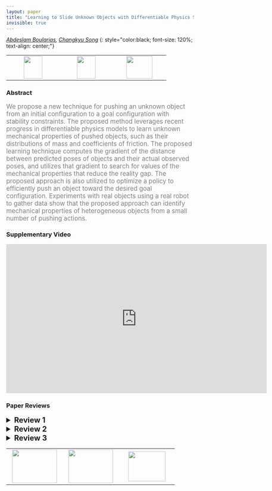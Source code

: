 ```yaml
---
layout: paper
title: "Learning to Slide Unknown Objects with Differentiable Physics Simulations"
invisible: true
---
```

*[Abdeslam Boularias](http://rl.cs.rutgers.edu), [Changkyu Song](https://sites.google.com/site/changkyusong86/)*
{: style="color:black; font-size: 120%; text-align: center;"}

<table width="30%"> <tr>
<td style="width: 20%; text-align: center;"><a href="http://www.roboticsproceedings.org/rss16/p099.pdf"><img src="{{ site.baseurl }}/images/paper_link.png"
width = "50"  height = "60"/> </a> </td>

<td style="width: 20%; text-align: center;"><a href="https://sites.google.com/site/changkyusong86/research/rss2020"><img src="{{ site.baseurl }}/images/website_link.png"
width = "50"  height = "60"/> </a> </td>

<td style="width: 20%; text-align: center;"><a href="nan"><img src="{{ site.baseurl }}/images/pheedloop_link.png"
width = "70"  height = "60"/> </a> </td>

</tr></table>

### Abstract
<html><p style="color:gray; font-size: 120%; text-align: justified;">
 We propose a new technique for pushing an unknown object from an initial configuration to a goal configuration with stability constraints. The proposed method leverages recent progress in differentiable physics models to learn unknown mechanical properties of pushed objects, such as their distributions of mass and coefficients of friction. The proposed learning technique computes the gradient of the distance between predicted poses of objects and their actual observed poses, and utilizes that gradient to search for values of the mechanical properties that reduce the reality gap. The proposed  approach is also utilized to optimize a policy to efficiently push an object toward the desired goal configuration. Experiments with real objects using a real robot to gather data show that the proposed approach can identify mechanical properties of heterogeneous objects from a small number of pushing actions.

</p></html>

### Supplementary Video
<iframe width="700" height="400" src="https://www.youtube.com/embed/2LQl5Ibeb0E " frameborder="0" allow="accelerometer; autoplay; encrypted-media; gyroscope; picture-in-picture" allowfullscreen></iframe>

### Paper Reviews
<details><summary style="font-size:20px;"><b> Review 1</b></summary>
<p style="color:gray; font-size: 120%; text-align: justified;">
The paper presents a method for using differentiable physics to perform planar pushing tasks. By utilizing a differentiable formulation of planar pushing equations of motion, the robot can simultaneously push an object to the desired target and identify the internal mass distribution of the object.The derivations appear to be correct (though I admit I did not check them in detail), and the overall method comes across as well thought-out and very reasonable. The complete system is also logically designed, and evaluated well.The results seem compelling.Overall, I think this is a reasonably strong paper.My main reservations about this work are somewhat higher-level. First, with modern automatic differentiation tools, actually building a differentiable simulator, especially under the restricted settings considered in this paper, is not actually all that difficult. That's not a bad thing -- a contribution does not have to be difficult to be valuable. But I'm finding it hard not to think that the paper somewhat overcomplicates matters with two pages of dense linear algebra. Would it not be enough to describe the forward simulation formulation (which is not new, and based on textbook-standard equations), and then just state that the method relies on differentiating through these equations of motion? The derivatives are complicated, but not hard to automate.Second, I can't help but think that, though the notion of differentiable physics for robotic control is very promising, in some sense this paper takes the "easy way out" by considering a restricted setting where many of the most challenging facets of this problem (establishing and breaking contacts in 3D, non-convex and complex collision shapes, etc.) are removed by construction, and therefore the lessons from this paper might be difficult to generalize to more general 3D manipulation scenarios.Lastly, I can't help but think that, for the demo that is actually shown in the accompanying video, this method is a bit overkill -- while I really do appreciate the technical aspects of the approach and I think it's interesting and valuable, in the end it enables a robot to push a hammer to the edge of a table. Somehow it seems like tasks like this can be solved more easily in other ways, for example by relying more heavily on feedback as opposed to detailed modeling and system identification. This is of course a bit of a digression, and I do think the paper should be judged on its merits, but perhaps this remark might suggest to the authors that a more convincing evaluation would increase the impact of the work.
</p> </details>

<details><summary style="font-size:20px;"><b> Review 2</b></summary>
<p style="color:gray; font-size: 120%; text-align: justified;">
Originality===========The idea is original. Representing a non-homogeneous object as a collection of homogeneous cubes is not very novel, but the application to estimating friction and mass seems original.Quality=======The theory seems sound, the experiments are convincing.Clarity=======The paper reads OK. The detailed derivations make the paper hard to read. I'd suggest shifting some of them to an appendix and add a few illustrations instead in the main paper. The assumptions and limitations need to be pointed out more clearly. The planning and control approach is also somewhat unclear.Significance============An important step towards efficient system identification for sliding objects.Major Comments:===============- Sect. III: If I understand that correctly, you take the maximum extensions of the object as seen from above and project them down on the surface to get the shape for the cuboids. An illustration would help here. Why do we need a partial 3D view, in the end it seems like everything is done with a single layer of cuboids (so just background subtraction and an overhead camera would suffice).- I'd make more explicit earlier on that everything is purely 2D, i.e., you don't estimate the height of the center of mass etc.- Please point the assumptions and limitations of the model out more explicitly. In the end we only have a friction coefficient for Coulomb friction. So the model cannot identify more complex friction effects like stiction, which might actually make a big difference between the careful, small pokes for system identification and the long pushes for moving the object in the end.- It should also be pointed out earlier that the forces are always parallel to the surface.- Sect. VI: Is a bit vague, if this is about a policy gradient approach, explain it in RL terms (reward, state, action, policy). Maybe just call it gradient-based optimization. It is also very vague what the gradient actually is.- Fig. 3: The mass distribution of the book seems rather strange, you'd expect almost no mass on the left half (cover) while the estimated distribution has a clear diagonal structure. This diagonal structure is also present in the other objects. Where does this come from? An artefact of how data is collected?- Sect. VIII: It would also be nice to include a figure illustrating the results of planning and control, e.g., push arrows around an object that are color-coded according to their quality.Minor Comments:===============- Equation 1 -> Eqaution (1) , use \eqref{}- Algo 2: the formatting of multi-letter subscripts is very inconsistent (e.g. _waypoint vs. _left), as is the formatting of the variable "improvement"
</p> </details>

<details><summary style="font-size:20px;"><b> Review 3</b></summary>
<p style="color:gray; font-size: 120%; text-align: justified;">
This is a beautiful paper. I think the experimental evaluation of contributions (1) and (2) is compellingly shown in Fig 3. The results section is comprehensive, the paper is well written. As far as I can tell contribution (1) is original, but the idea of differentiating a simulator with LCP constraints was recently shown by Amos and Kolter (https://arxiv.org/abs/1810.13400).It is worth clarifying how high-resolution can we make the 3D voxel grids representing the object, while still being able to estimate the mass and the friction.   
</p> </details>

<table width="100%"><tr><td style="width: 30%; text-align: center;"><a href="{{ site.baseurl }}/program/papers/98"> <img src="{{ site.baseurl }}/images/previous_icon.png" width = "120"  height = "90"/> </a> </td>

<td style="width: 30%; text-align: center;"><a href="{{ site.baseurl }}/program/papers"> <img src="{{ site.baseurl }}/images/overview_icon.png" width = "120"  height = "90"/> </a> </td> 

<td style="width: 30%; text-align: center;"><a href="{{ site.baseurl }}/program/papers/100"> <img src="{{ site.baseurl }}/images/next_icon.png" width = "100"  height = "80"/> </a> </td> 

</tr></table>

